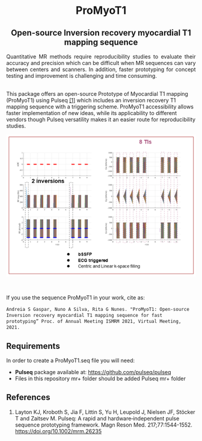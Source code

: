 #   <div align="center">  ProMyoT1 </div>
##  <div align="center"> Open-source Inversion recovery myocardial T1 mapping sequence

<div align="justify"> Quantitative MR methods require reproducibility studies to evaluate their accuracy and precision which can be difficult when MR sequences can vary between centers and scanners. In addition, faster prototyping for concept testing and improvement is challenging and time consuming.</div>

<br/>

This package offers an open-source Prototype of Myocardial T1 mapping (ProMyoT1) using Pulseq [[1]](#references) which includes an inversion recovery T1 mapping sequence with a triggering scheme. ProMyoT1 accessibility allows faster implementation of new ideas, while its applicability to different vendors though Pulseq versatility makes it an easier route for reproducibility studies. 


<p align="center">
<img src="ProMyoT1_arial.png"/>
</p>

<br/>

If you use the sequence ProMyoT1 in your work, cite as:

```
Andreia S Gaspar, Nuno A Silva, Rita G Nunes. "ProMyoT1: Open-source Inversion recovery myocardial T1 mapping sequence for fast prototyping” Proc. of Annual Meeting ISMRM 2021, Virtual Meeting, 2021.
```

## Requirements
In order to create a ProMyoT1.seq file you will need: 
* **Pulseq** package available at: https://github.com/pulseq/pulseq
* Files in this repository mr+ folder should be added Pulseq mr+ folder

## References
1. Layton KJ, Kroboth S, Jia F, Littin S, Yu H, Leupold J, Nielsen JF, Stöcker T and Zaitsev M. Pulseq: A rapid and hardware‐independent pulse sequence prototyping framework. Magn Reson Med. 217;77:1544-1552. https://doi.org/10.1002/mrm.26235